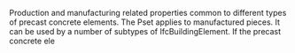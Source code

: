 ﻿Production and manufacturing related properties common to different types of precast concrete elements. The Pset applies to manufactured pieces. It can be used by a number of subtypes of IfcBuildingElement. If the precast concrete ele
